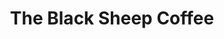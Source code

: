 ---
title: 'The Black Sheep Coffee'
altTitle: 'The Black Sheep Coffee'
url: '/cafes/the-black-sheep-coffee/'
content:
  abstract: 'Lorem ipsum dolor sit amet consectetur adipisicing elit. Nemo necessitatibus exercitationem totam.'
  description: "The Black Sheep Coffee is a new addition to Newcastle upon Tyne's high street cafes. Located on the iconic Grainger Street, the cafe attracts good citizens of Newcastle upon Tyne for its great tasting coffee flavour, industrial decor, and a feature that lets you to order and pay for a coffee ahead."
rating: 4.38
type: 'cafe'
locationId: 'newcastle-upon-tyne'
geolocation:
 latitude: 54.97337628346323
 longitude: -1.6137772952762335
amenities:
  - title: 'Pet-Friendly'
  - title: 'Vegeterian'
  - title: 'Takeaway'
  - title: 'Delivery'
  - title: 'Indoor Sitting'
  - title: 'Outdoor Sitting'
  - title: 'Family Friendly'
  - title: 'Restrooms'
  - title: 'Free Wi-Fi'
  - title: 'Dine-in'
  - title: 'Order Ahead'
    unique: true
openingsTimes:
  - day: 'Monday'
    from: '6:30'
    to: '20:00'
  - day: 'Tuesday'
    from: '6:30'
    to: '20:00'
  - day: 'Wednesday'
    from: '6:30'
    to: '20:00'
  - day: 'Thursday'
    from: '6:30'
    to: '20:00'
  - day: 'Friday'
    from: '6:30'
    to: '20:00'
  - day: 'Saturday'
    from: '6:30'
    to: '20:00'
  - day: 'Sunday'
    from: '7:00'
    to: '19:30'
address: '139 Grainger St, Newcastle upon Tyne NE1 5AE'
contact:
  telephone: "02039886994"
  website: "https://leavetheherdbehind.com/blogs/locations/grainger-street?utm_source=ExtNet&utm_medium=Yext"
images:
  thumbnail: 
    src: '/images/cafes/fallback.jpeg'
    alt: 'Cafe Fallback Image'
  gallery:
    - src: '/images/cafes/fallback.jpeg'
      alt: 'Cafe Fallback Image'
    - src: '/images/cafes/fallback.jpeg'
      alt: 'Cafe Fallback Image'
    - src: '/images/cafes/fallback.jpeg'
      alt: 'Cafe Fallback Image'
    - src: '/images/cafes/fallback.jpeg'
      alt: 'Cafe Fallback Image'
    - src: '/images/cafes/fallback.jpeg'
      alt: 'Cafe Fallback Image'
    - src: '/images/cafes/fallback.jpeg'
      alt: 'Cafe Fallback Image'
    - src: '/images/cafes/fallback.jpeg'
      alt: 'Cafe Fallback Image'
    - src: '/images/cafes/fallback.jpeg'
      alt: 'Cafe Fallback Image'
    - src: '/images/cafes/fallback.jpeg'
      alt: 'Cafe Fallback Image'
    - src: '/images/cafes/fallback.jpeg'
      alt: 'Cafe Fallback Image'
head:
  title: "The Black Sheep Coffee : Cafés : Explore Cafes and Coffee Blends Across Tyne & Wear"
  meta:
    - name: 'keywords'
      content: 'café finder, coffee shop locator, café reviews, café events, café news, speciality coffee, café blog, coffee culture'
    - name: 'robots'
      content: 'index, follow'
    - name: 'author'
      content: 'Chris Prusakiewicz with ChatGPT'
    - name: 'copyright'
      content: '© 2023 The Coffee Detectives'
---
